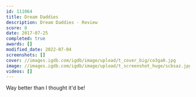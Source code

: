 ```yaml
---
id: 111064
title: Dream Daddies
description: Dream Daddies - Review
score: 8
date: 2017-07-25
completed: true
awards: []
modified_date: 2022-07-04
screenshots: []
cover: //images.igdb.com/igdb/image/upload/t_cover_big/co3ga0.jpg
image: //images.igdb.com/igdb/image/upload/t_screenshot_huge/scbsaz.jpg
videos: []
---
```

Way better than I thought it'd be!